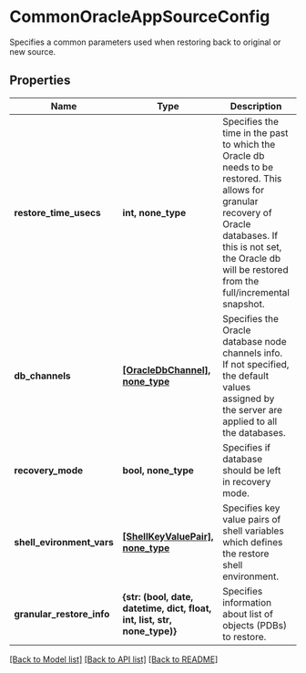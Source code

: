 # CommonOracleAppSourceConfig

Specifies a common parameters used when restoring back to original or new source.

## Properties
Name | Type | Description | Notes
------------ | ------------- | ------------- | -------------
**restore_time_usecs** | **int, none_type** | Specifies the time in the past to which the Oracle db needs to be restored. This allows for granular recovery of Oracle databases. If this is not set, the Oracle db will be restored from the full/incremental snapshot. | [optional] 
**db_channels** | [**[OracleDbChannel], none_type**](OracleDbChannel.md) | Specifies the Oracle database node channels info. If not specified, the default values assigned by the server are applied to all the databases. | [optional] 
**recovery_mode** | **bool, none_type** | Specifies if database should be left in recovery mode. | [optional] 
**shell_evironment_vars** | [**[ShellKeyValuePair], none_type**](ShellKeyValuePair.md) | Specifies key value pairs of shell variables which defines the restore shell environment. | [optional] 
**granular_restore_info** | **{str: (bool, date, datetime, dict, float, int, list, str, none_type)}** | Specifies information about list of objects (PDBs) to restore. | [optional] 

[[Back to Model list]](../README.md#documentation-for-models) [[Back to API list]](../README.md#documentation-for-api-endpoints) [[Back to README]](../README.md)


